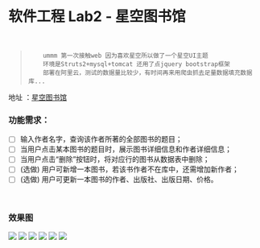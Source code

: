 # 软件工程 Lab2 - 星空图书馆

&nbsp;

>         ummm 第一次接触web 因为喜欢星空所以做了一个星空UI主题 
>         环境是Struts2+mysql+tomcat 还用了点jquery bootstrap框架
>         部署在阿里云，测试的数据量比较少，有时间再来用爬虫抓去足量数据填充数据库...

地址 ：[星空图书馆](http://47.95.1.73)
&nbsp;&nbsp;
### 功能需求：

- [ ] 输入作者名字，查询该作者所著的全部图书的题目；
- [ ] 当用户点击某本图书的题目时，展示图书详细信息和作者详细信息；
- [ ] 当用户点击“删除”按钮时，将对应行的图书从数据表中删除；
- [ ] (选做) 用户可新增一本图书，若该书作者不在库中，还需增加新作者；
- [ ] (选做) 用户可更新一本图书的作者、出版社、出版日期、价格。

&nbsp;

### 效果图

<img src="1.png">
<img src="2.png">
<img src="3.png">
<img src="4.png">
<img src="5.png">
<img src="6.png">
